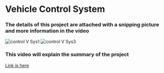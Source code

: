 # Vehicle Control System
 
### The details of this project are attached with a snipping picture and more information in the video 

![control V Sys1](https://user-images.githubusercontent.com/22917887/211428918-622a414f-6055-4726-9832-765ab3e395c2.png)
![control V Sys3](https://user-images.githubusercontent.com/22917887/211431004-78923014-70d4-4a73-a71e-74852fe3d590.png)

### This video will explain the summary of the project
[Link is here](https://drive.google.com/file/d/1qSD45aBLZc-oJ36Ji5KCmZ5Iv3ts6BAk/view?usp=sharing)
